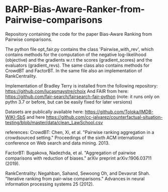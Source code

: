 # BARP-Bias-Aware-Ranker-from-Pairwise-comparisons

Repository containing the code for the paper Bias-Aware Ranking from Pairwise comparisons. 

The python file opt_fair.py contains the class 'Pairwise_with_rev', which contains methods for the computation of the negative log-likelihood (objective) and the gradients w.r.t the scores (gradient_scores) and the evaluators (gradient_revs). 
The same class also contains methods for CrowdBT and FactorBT. In the same file also an implementation of RankCentrality.

Implementation of Bradley Terry is installed from the following repository: https://github.com/lucasmaystre/choix
And FAIR from here: https://github.com/fair-search/fairsearch-fair-python (note: it runs only on pythn 3.7 or before, but can be easily fixed for later versions)

Datasets are publically available here: https://github.com/Toloka/IMDB-WIKI-SbS and here https://github.com/cc-jalvarez/counterfactual-situation-testing/blob/master/data/clean_LawSchool.csv




references: 
CrowdBT: Chen, Xi, et al. "Pairwise ranking aggregation in a crowdsourced setting." Proceedings of the sixth ACM international conference on Web search and data mining. 2013.

FactorBT: Bugakova, Nadezhda, et al. "Aggregation of pairwise comparisons with reduction of biases." arXiv preprint arXiv:1906.03711 (2019).

RankCentrality: Negahban, Sahand, Sewoong Oh, and Devavrat Shah. "Iterative ranking from pair-wise comparisons." Advances in neural information processing systems 25 (2012).
